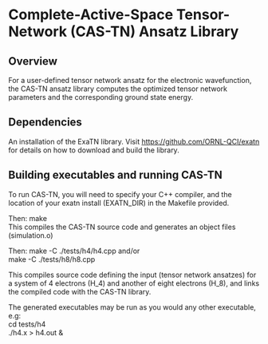 # Complete-Active-Space Tensor-Network (CAS-TN) Ansatz Library

## Overview
For a user-defined tensor network ansatz for the electronic 
wavefunction, the CAS-TN ansatz library computes the 
optimized tensor network parameters and the corresponding ground state
 energy.

## Dependencies 
An installation of the ExaTN library. 
Visit https://github.com/ORNL-QCI/exatn for details on how 
to download and build the library.

## Building executables and running CAS-TN
To run CAS-TN, you will need to specify your C++ compiler, 
and the location of your exatn install (EXATN\_DIR) in the 
Makefile provided. 

Then: make  
This compiles the CAS-TN source code and 
generates an object files (simulation.o)

Then: make -C ./tests/h4/h4.cpp and/or  
make -C ./tests/h8/h8.cpp 

This compiles source code defining the input (tensor network ansatzes)
for a system of 4 electrons (H\_4) and another of eight electrons (H\_8),
and links the compiled code with the CAS-TN library.

The generated executables may be run as you would any other executable, e.g:  
cd tests/h4  
./h4.x > h4.out & 

